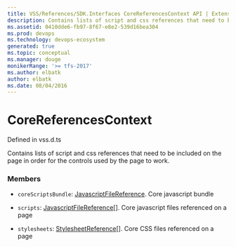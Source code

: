 ```yaml
---
title: VSS/References/SDK.Interfaces CoreReferencesContext API | Extensions for Visual Studio Team Services
description: Contains lists of script and css references that need to be included on the page in order for the controls used by the page to work.
ms.assetid: 0410dde6-fb97-8f67-e8e2-539d16bea304
ms.prod: devops
ms.technology: devops-ecosystem
generated: true
ms.topic: conceptual
ms.manager: douge
monikerRange: '>= tfs-2017'
ms.author: elbatk
author: elbatk
ms.date: 08/04/2016
---
```


# CoreReferencesContext

Defined in vss.d.ts


Contains lists of script and css references that need to be included on the page in order for the controls used by the page to work. 

### Members

* `coreScriptsBundle`: [JavascriptFileReference](../../../VSS/References/SDK_Interfaces/JavascriptFileReference.md). Core javascript bundle

* `scripts`: [JavascriptFileReference](../../../VSS/References/SDK_Interfaces/JavascriptFileReference.md)[]. Core javascript files referenced on a page

* `stylesheets`: [StylesheetReference](../../../VSS/References/SDK_Interfaces/StylesheetReference.md)[]. Core CSS files referenced on a page

